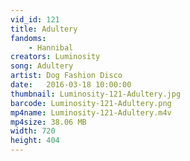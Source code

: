 ```yaml
---
vid_id: 121
title: Adultery
fandoms:
    - Hannibal
creators: Luminosity
song: Adultery
artist: Dog Fashion Disco
date:   2016-03-18 10:00:00
thumbnail: Luminosity-121-Adultery.jpg
barcode: Luminosity-121-Adultery.png
mp4name: Luminosity-121-Adultery.m4v
mp4size: 38.06 MB
width: 720
height: 404
---
```



  